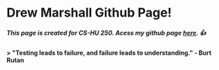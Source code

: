 # **Drew Marshall** Github Page!

##### This page is created for CS-HU 250. Acess my github page [here](https://github.com/drewmarshallboisestate). 👍

#### > "Testing leads to failure, and failure leads to understanding." - Burt Rutan
